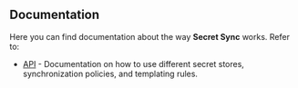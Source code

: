 ## Documentation

Here you can find documentation about the way **Secret Sync** works. Refer to:

- [API](API.md) - Documentation on how to use different secret stores, synchronization policies, and templating rules.
